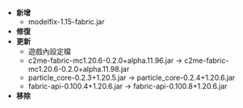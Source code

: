 - **新增**
    - modelfix-1.15-fabric.jar
- **修復**
- **更新**
    - 遊戲內設定檔
    - c2me-fabric-mc1.20.6-0.2.0+alpha.11.96.jar -> c2me-fabric-mc1.20.6-0.2.0+alpha.11.98.jar
    - particle_core-0.2.3+1.20.5.jar -> particle_core-0.2.4+1.20.6.jar
    - fabric-api-0.100.4+1.20.6.jar -> fabric-api-0.100.8+1.20.6.jar
- **移除**